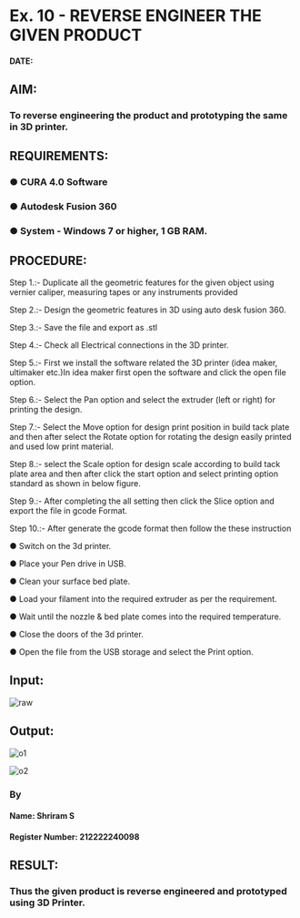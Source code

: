 # Ex. 10 - REVERSE ENGINEER THE GIVEN PRODUCT

#### DATE: 

## AIM: 
### To reverse engineering the product and prototyping the same in 3D printer.

## REQUIREMENTS:
### ●	CURA 4.0 Software
### ●	 Autodesk Fusion 360
### ●	 System - Windows 7 or higher, 1 GB RAM.

## PROCEDURE:

Step 1.:- Duplicate all the geometric features for the given object using vernier caliper, measuring tapes or any instruments provided

Step 2.:- Design the geometric features in 3D using auto desk fusion 360.

Step 3.:- Save the file and export as .stl

Step 4.:- Check all Electrical connections in the 3D printer.

Step 5.:- First we install the software related the 3D printer (idea maker, ultimaker etc.)In idea maker first open the software and click the open file option.

Step 6.:- Select the Pan option and select the extruder (left or right) for printing the design.

Step 7.:- Select the Move option for design print position in build tack plate and then after select the Rotate option for rotating the design easily printed and used low print material.

Step 8.:- select the Scale option for design scale according to build tack plate area and then after click the start option and select printing option standard as shown in below figure.

Step 9.:- After completing the all setting then click the Slice option and export the file in gcode Format.

Step 10.:- After generate the gcode format then follow the these instruction 

●	Switch on the 3d printer.

●	Place your Pen drive in USB.

●	Clean your surface bed plate.

●	Load your filament into the required extruder as per the requirement.

●	Wait until the nozzle & bed plate comes into the required temperature.

●	Close the doors of the 3d printer.

●	Open the file from the USB storage and select the Print option.


## Input:
![raw](https://github.com/Praveen0500/Ex.-10---REVERSE-ENGINEER-THE-GIVEN-PRODUCT/assets/120218611/2fb191d0-1019-4be1-bc20-416297a5eabe)

## Output:

![o1](https://github.com/Praveen0500/Ex.-10---REVERSE-ENGINEER-THE-GIVEN-PRODUCT/assets/120218611/f575f694-5601-4901-ba70-af1073679ff5)

![o2](https://github.com/Praveen0500/Ex.-10---REVERSE-ENGINEER-THE-GIVEN-PRODUCT/assets/120218611/1a296aeb-6058-4063-9e17-8d2869c0372f)


### By
#### Name: Shriram S
#### Register Number: 212222240098

## RESULT:

###   Thus the given product is reverse engineered and prototyped using 3D Printer.
